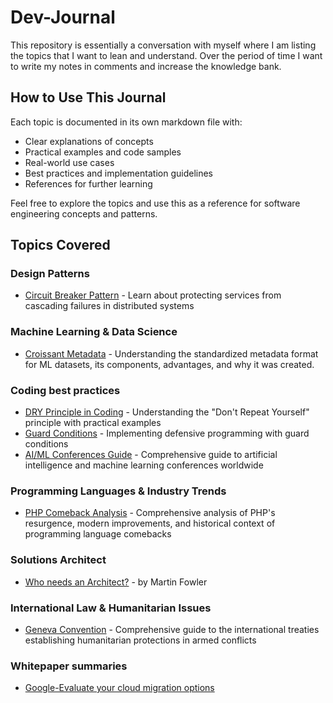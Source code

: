 # Dev-Journal
This repository is essentially a conversation with myself where I am listing the topics that I want to lean and understand. Over the period of time I want to write my notes in comments and increase the knowledge bank.

## How to Use This Journal

Each topic is documented in its own markdown file with:
- Clear explanations of concepts
- Practical examples and code samples
- Real-world use cases
- Best practices and implementation guidelines
- References for further learning

Feel free to explore the topics and use this as a reference for software engineering concepts and patterns.

## Topics Covered

### Design Patterns
- [Circuit Breaker Pattern](./circuit-breaker-pattern.md) - Learn about protecting services from cascading failures in distributed systems

### Machine Learning & Data Science
- [Croissant Metadata](./croissant-metadata.md) - Understanding the standardized metadata format for ML datasets, its components, advantages, and why it was created.


### Coding best practices
- [DRY Principle in Coding](DRY-Principle.md) - Understanding the "Don't Repeat Yourself" principle with practical examples
- [Guard Conditions](guard-conditions.md) - Implementing defensive programming with guard conditions
- [AI/ML Conferences Guide](AI-ML-Conferences.md) - Comprehensive guide to artificial intelligence and machine learning conferences worldwide

### Programming Languages & Industry Trends
- [PHP Comeback Analysis](php-comeback-analysis.md) - Comprehensive analysis of PHP's resurgence, modern improvements, and historical context of programming language comebacks

### Solutions Architect 
- [Who needs an Architect?](who_needs_an_architect.md) - by Martin Fowler

### International Law & Humanitarian Issues
- [Geneva Convention](geneva-convention.md) - Comprehensive guide to the international treaties establishing humanitarian protections in armed conflicts

### Whitepaper summaries
- [Google-Evaluate your cloud migration options](whitepaper-summaries/evaluate-your-cloud-migration-options.md)
